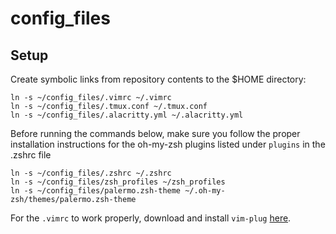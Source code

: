 # config\_files

## Setup

Create symbolic links from repository contents to the $HOME directory:

```
ln -s ~/config_files/.vimrc ~/.vimrc
ln -s ~/config_files/.tmux.conf ~/.tmux.conf
ln -s ~/config_files/.alacritty.yml ~/.alacritty.yml
```

Before running the commands below, make sure you follow the proper installation instructions for the oh-my-zsh plugins listed under `plugins` in the .zshrc file

```
ln -s ~/config_files/.zshrc ~/.zshrc
ln -s ~/config_files/zsh_profiles ~/zsh_profiles
ln -s ~/config_files/palermo.zsh-theme ~/.oh-my-zsh/themes/palermo.zsh-theme
```

For the `.vimrc` to work properly, download and install `vim-plug` [here](https://github.com/junegunn/vim-plug).


